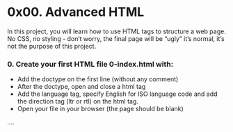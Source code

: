 # 0x00. Advanced HTML

In this project, you will learn how to use HTML tags to structure a web page. No CSS, no styling - don’t worry, the final page will be “ugly” it’s normal, it’s not the purpose of this project.

### 0. Create your first HTML file 0-index.html with:

 *   Add the doctype on the first line (without any comment)
 *   After the doctype, open and close a html tag
 *   Add the language tag, specify English for ISO language code and add the direction tag (ltr or rtl) on the html tag.
 *   Open your file in your browser (the page should be blank)

....
